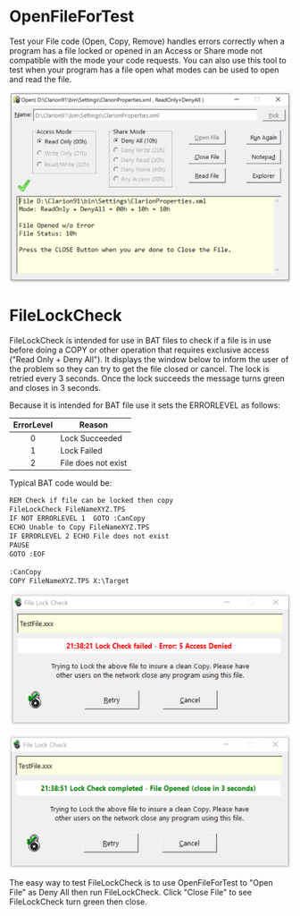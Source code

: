 # OpenFileForTest 

Test your File code (Open, Copy, Remove) handles errors correctly when a program has a
 file locked or opened in an Access or Share mode not compatible with the mode your
 code requests. You can also use this tool to test when your program has a file open
 what modes can be used to open and read the file.

![main window](images/readme.png)

# FileLockCheck

FileLockCheck is intended for use in BAT files to check if a file is in use before doing a COPY
 or other operation that requires exclusive access ("Read Only + Deny All").
 It displays the window below to inform the user of the problem so they can
 try to get the file closed or cancel.
 The lock is retried every 3 seconds.
 Once the lock succeeds the message turns green and closes in 3 seconds.
 
Because it is intended for BAT file use it sets the ERRORLEVEL as follows:

| ErrorLevel | Reason |
| :--------: | ------ |
| 0 | Lock Succeeded |
| 1 | Lock Failed |
| 2 | File does not exist |

Typical BAT code would be:
```
REM Check if file can be locked then copy
FileLockCheck FileNameXYZ.TPS
IF NOT ERRORLEVEL 1  GOTO :CanCopy
ECHO Unable to Copy FileNameXYZ.TPS
IF ERRORLEVEL 2 ECHO File does not exist
PAUSE
GOTO :EOF

:CanCopy
COPY FileNameXYZ.TPS X:\Target
```

![main window](images/readme1.png)

![main window](images/readme2.png)

The easy way to test FileLockCheck is to use OpenFileForTest to "Open File" as Deny All then run FileLockCheck.
 Click "Close File" to see FileLockCheck turn green then close.